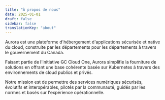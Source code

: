```yaml
---
title: "À propos de nous"
date: 2025-01-01
draft: false
sidebar: false
translationKey: "about"
---
```


Aurora est une plateforme d'hébergement d'applications sécurisée et native du cloud, construite par les départements pour les départements à travers le gouvernement du Canada.

Faisant partie de l'initiative GC Cloud One, Aurora simplifie la fourniture de solutions en offrant une base cohérente basée sur Kubernetes à travers des environnements de cloud publics et privés.

Notre mission est de permettre des services numériques sécurisés, évolutifs et interopérables, pilotés par la communauté, guidés par les normes et basés sur l'expérience opérationnelle.